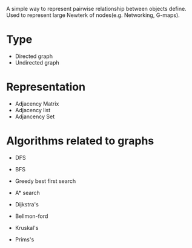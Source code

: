A simple way to represent pairwise relationship between objects define. Used to represent large Newterk of nodes(e.g. Networking, G-maps).

# Type
 * Directed graph
 * Undirected graph


# Representation
  * Adjacency Matrix
  * Adjacency list
  * Adjancency Set


# Algorithms related to graphs
 - DFS
 - BFS
 - Greedy best first search
 - A* search
 
 - Dijkstra's
 - Bellmon-ford
 - Kruskal's
 - Prims's
